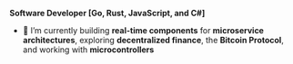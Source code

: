 **Software Developer [Go, Rust, JavaScript, and C#]**

- 🌱 I’m currently building **real-time components** for **microservice architectures**, exploring **decentralized finance**, the **Bitcoin Protocol**, and working with **microcontrollers**  
